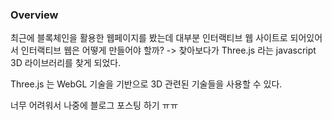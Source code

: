 ### Overview 
최근에 블록체인을 활용한 웹페이지를 봤는데 대부분 인터랙티브 웹 사이트로 되어있어서 인터랙티브 웹은 어떻게 만들어야 할까? 
-> 찾아보다가 Three.js 라는 javascript 3D 라이브러리를 찾게 되었다.

Three.js 는 WebGL 기술을 기반으로 3D 관련된 기술들을 사용할 수 있다.

너무 어려워서 나중에 블로그 포스팅 하기 ㅠㅠ